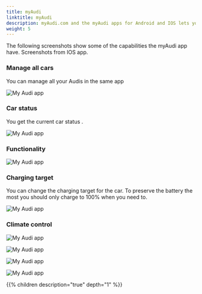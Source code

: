 ```yaml
---
title: myAudi
linktitle: myAudi
description: myAudi.com and the myAudi apps for Android and IOS lets you manage your cars and controll them in some aspects
weight: 5
---
```


The following screenshots show some of the capabilities the myAudi app have. Screenshots from IOS app.

### Manage all cars

You can manage all your Audis in the same app

![My Audi app](myaudiapp.jpg "in myAudi app you can controll your different cars")

### Car status

You get the current car status .

![My Audi app](myaudiapp1.jpg "You can ")

### Functionality

![My Audi app](myaudiapp2.jpg "You can ")

### Charging target

You can change the charging target for the car. To preserve the battery
the most you should only charge to 100% when you need to.

![My Audi app](myaudiapp3.jpg "Setting charging target ")

### Climate control

![My Audi app](myaudiapp4.jpg "You can ")

![My Audi app](myaudiapp5.jpg "You can ")

![My Audi app](myaudiapp6.jpg "You can ")

![My Audi app](myaudiapp7.jpg "You can ")

{{% children description="true" depth="1" %}}
